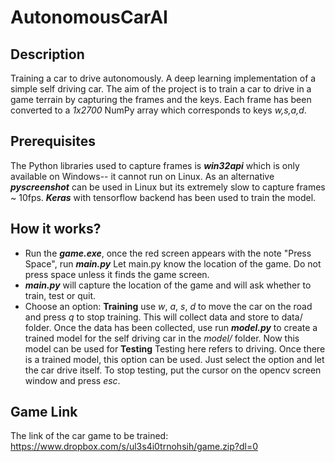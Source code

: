 # **AutonomousCarAI**
## Description

Training a car to drive autonomously. A deep learning implementation of a simple self driving car.  The aim of the project is to train a car to drive in a game terrain by capturing the frames and the keys. Each frame has been converted to a *1x2700* NumPy array which corresponds to keys *w,s,a,d*.

## Prerequisites

The Python libraries used to capture frames is ***win32api*** which is only available on Windows-- it cannot run on Linux. As an alternative ***pyscreenshot*** can be used in Linux but its extremely slow to capture frames ~ 10fps. ***Keras*** with tensorflow backend has been used to train the model.



## How it works?

 - Run the ***game.exe***, once the red screen appears with the note "Press Space", run ***main.py*** Let main.py know the location of the game. Do not press space unless it finds the game screen.
 - ***main.py*** will capture the location of the game and will ask whether to train, test or quit.
 - Choose an option:
**Training** use *w*, *a*, *s*, *d* to move the car on the road and press *q* to stop training. This will collect data and store to data/ folder. Once the data has been collected, use run ***model.py*** to create a trained model for the self driving car  in the *model/* folder. Now this model can be used for
**Testing** Testing here refers to driving. Once there is a trained model, this option can be used. Just select the option and let the car drive itself. To stop testing, put the cursor on the opencv screen window and press *esc*.




## Game Link

The link of the car game to be trained:
https://www.dropbox.com/s/ul3s4i0trnohsih/game.zip?dl=0
